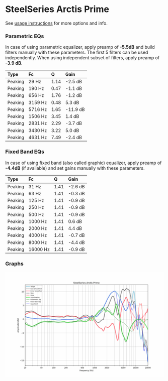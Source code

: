# SteelSeries Arctis Prime
See [usage instructions](https://github.com/jaakkopasanen/AutoEq#usage) for more options and info.

### Parametric EQs
In case of using parametric equalizer, apply preamp of **-5.5dB** and build filters manually
with these parameters. The first 5 filters can be used independently.
When using independent subset of filters, apply preamp of **-3.9 dB**.

| Type    | Fc      |    Q | Gain     |
|:--------|:--------|:-----|:---------|
| Peaking | 29 Hz   | 1.14 | -2.5 dB  |
| Peaking | 190 Hz  | 0.47 | -1.1 dB  |
| Peaking | 656 Hz  | 1.76 | -1.2 dB  |
| Peaking | 3159 Hz | 0.48 | 5.3 dB   |
| Peaking | 5716 Hz | 1.65 | -11.9 dB |
| Peaking | 1506 Hz | 3.45 | 1.4 dB   |
| Peaking | 2831 Hz | 2.29 | -3.7 dB  |
| Peaking | 3430 Hz | 3.22 | 5.0 dB   |
| Peaking | 4631 Hz | 7.49 | -2.4 dB  |

### Fixed Band EQs
In case of using fixed band (also called graphic) equalizer, apply preamp of **-4.4dB**
(if available) and set gains manually with these parameters.

| Type    | Fc       |    Q | Gain    |
|:--------|:---------|:-----|:--------|
| Peaking | 31 Hz    | 1.41 | -2.6 dB |
| Peaking | 63 Hz    | 1.41 | -0.3 dB |
| Peaking | 125 Hz   | 1.41 | -0.9 dB |
| Peaking | 250 Hz   | 1.41 | -0.9 dB |
| Peaking | 500 Hz   | 1.41 | -0.9 dB |
| Peaking | 1000 Hz  | 1.41 | 0.6 dB  |
| Peaking | 2000 Hz  | 1.41 | 4.4 dB  |
| Peaking | 4000 Hz  | 1.41 | -0.7 dB |
| Peaking | 8000 Hz  | 1.41 | -4.4 dB |
| Peaking | 16000 Hz | 1.41 | -0.9 dB |

### Graphs
![](./SteelSeries%20Arctis%20Prime.png)